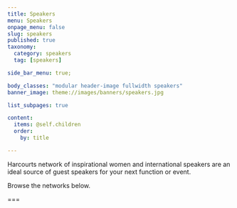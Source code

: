 ```yaml
---
title: Speakers
menu: Speakers
onpage_menu: false
slug: speakers
published: true
taxonomy:
  category: speakers
  tag: [speakers]

side_bar_menu: true;

body_classes: "modular header-image fullwidth speakers"
banner_image: theme://images/banners/speakers.jpg

list_subpages: true

content:
  items: @self.children
  order:
    by: title

---
```


Harcourts network of inspirational women and international speakers are an ideal source of guest speakers for your next function or event.

Browse the networks below.

===
